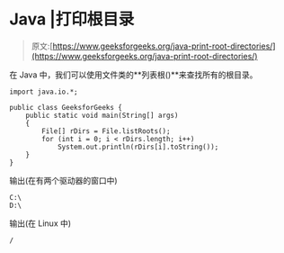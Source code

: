 # Java |打印根目录

> 原文:[https://www.geeksforgeeks.org/java-print-root-directories/](https://www.geeksforgeeks.org/java-print-root-directories/)

在 Java 中，我们可以使用文件类的**列表根()**来查找所有的根目录。

```
import java.io.*;

public class GeeksforGeeks {
    public static void main(String[] args)
    {
        File[] rDirs = File.listRoots();
        for (int i = 0; i < rDirs.length; i++) 
            System.out.println(rDirs[i].toString());        
    }
}
```

输出(在有两个驱动器的窗口中)

```
C:\
D:\

```

输出(在 Linux 中)

```
/

```